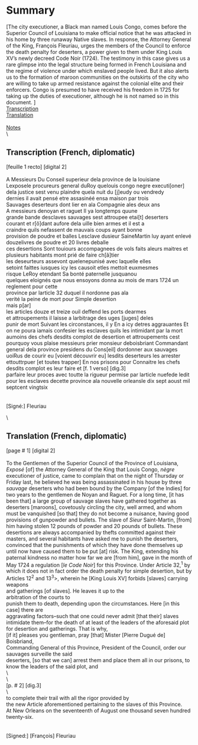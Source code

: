 # Summary  
[The city executioner, a Black man named Louis Congo, comes before the Superior Council of Louisiana to make official notice that he was attacked in his home by three runaway Native slaves. In response, the Attorney General of the King, François Fleuriau, urges the members of the Council to enforce the death penalty for deserters, a power given to them under King Louis XV’s newly decreed Code Noir (1724). The testimony in this case gives us a rare glimpse into the legal structure being formed in French Louisiana and the regime of violence under which enslaved people lived. But it also alerts us to the formation of maroon communities on the outskirts of the city who are willing to take up armed resistance against the colonial elite and their enforcers. Congo is presumed to have received his freedom in 1725 for taking up the duties of executioner, although he is not named so in this document.
]
\
[Transcription](#transcription-(French,-diplomatic))   
[Translation](#translation-(English,-modern))  
\
[Notes](#notes)  
\
## Transcription (French, diplomatic)
[feuille 1 recto] [digital 2]  
\
A Messieurs Du Conseil superieur dela province de la louisiane  
Lexposele procureurs general duRoy quelouis congo negre executi[oner]  
dela justice sest venu plaindre quela nuit du [j]eudy ou vendredy  
dernies il avait pensé etre assasinéé ensa maison par trois  
Sauvages deserteurs dont lier en ala Compagnie ales deux ans   
A messieurs denoyan et raguet Il ya longtemps quune  
grande bande desclaves sauvages sest attroupee etai[t] deserters  
courant et r[ô]dant aufore dela uille bien armes et il est a  
craindre quils nefassent de mauvais coups ayant bonne   
provision de poudre et balles   Lesclave dusieur SaineMartin
luy ayant enlevé douzelivres de poudre et 20 livres deballe   
ces desertions Sont touiours   accompagnees de vols faits aleurs
maitres et plusieurs habitants mont prié de faire ch[â]tier  
les deseurteurs assevont   quelenepunisé avec laquelle elles  
setoint faittes iusques icy les   causoit etles mettoit euxmesmes   
risque LeRoy etendant Sa bonté paternelle jusquanou  
quelques eloignés que nous ensoyons
donna au mois de mars 1724 un reglement pour cette   
province par larticle 32 duquel il nordonne pas ala  
verité la peine de mort pour Simple desertion   
mais p[ar]  
les articles douze et treize ouil 
deffend les ports dearmes  
et attroupements il laisse a   larbitrage des uges [juges] deles  
punir de mort Suivant les   circonstances, il y En a icy detres
aggrauantes Et on ne poura iamais confesier les esclaves quils
les intimidant par la mort aumoins des chefs desdits complot
de desertion et attroupements cest pourquoy
vous plaise messieurs prier monsieur deboisbriant
Commandant general dela province presidens du Cons[eil]
dordonner aux sauvages uoiRus de courir eu [voient découvrir eu] lesdits
deserteurs les arrester ettouttrpuer [et toutes trapper] En nos prisons pour
Connaitre les chefs desdits complot es leur faire et
[f. 1 verso] [dig.3]
\
parfaire leur proces avec toutte la rigueur permise par
larticle nuefede ledit pour les esclaves decette province
ala nouvelle orleansle dix sept aoust mil septcent
vingtsix  
\
\
[Signé:] Fleuriau

\ 
## Translation (French, diplomatic)
[page # 1] [digital 2]  
\
To the Gentlemen of the Superior Council of the Province of Louisiana, 
*Exposé* [of] the Attorney General of the King that Louis Congo, *nègre* executioner 
of justice, came to complain that on the night of Thursday or Friday 
last, he believed he was being assassinated 
in his house by three 
*sauvage* deserters who had been bound by the Company [of the Indies] for two years 
to the gentlemen de Noyan and Raguet. For a long time, [it has been that] a
large group of sauvage slaves have gathered together as deserters [maroons], 
covetously circling the city, well armed, and whom must 
be vanquished [so that] they do not become a nuisance, having good 
provisions of gunpowder and bullets. The slave of *Sieur* Saint-Martin, 
[from] him having stolen 12 pounds of powder and 20 pounds of bullets.
These desertions are always accompanied by thefts committed against their 
masters, and several habitants have asked me to punish 
the deserters, convinced that the punishments of 
which they 
have done themselves up until now have caused them to be put [at] 
risk. The King, extending his paternal kindness no matter 
how far we are [from him], 
gave in the month of May 1724 a regulation [*le Code Noir*] for this 
Province. Under Article 32,<sup>1</sup> by which it does not in 
fact order the death penalty for simple desertion, but by 
Articles 12<sup>2</sup> and 13<sup>3</sup>>, wherein he [King Louis XV] forbids [slaves] carrying weapons  
and gatherings [of slaves]. He   leaves it up to the   
arbitration of the courts to   
punish them to death, depending   upon the circumstances. Here [in this case] there are  
aggravating factors–such that one   could never  admit [that their]   slaves   
intimidate them–for the death of at least of the leaders of the   aforesaid plot   
for desertion and gatherings. That  is why,   
[if it] pleases you gentleman, pray [that] Mister [Pierre Dugué de]   Boisbriand,    
Commanding General of this   Province, President of the Council, 
order our sauvages surveille the   said   
deserters, [so that we can] arrest  them and place them all in our   prisons, to   
know the leaders of the said plot,  and     
\  
\  
[p. # 2] [dig.3]    
\  
to complete their trail with all   the rigor provided by   
the new Article aforementioned   pertaining to the slaves of this   Province.   
At New Orleans on the seventeenth   of August one thousand seven   hundred   
twenty-six.  
\
\
[Signed:] [François] Fleuriau